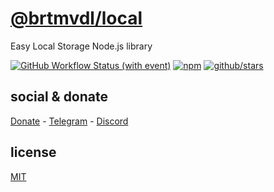 # [@brtmvdl/local](https://www.npmjs.com/package/@brtmvdl/local)

Easy Local Storage Node.js library

[![GitHub Workflow Status (with event)](https://img.shields.io/github/actions/workflow/status/brtmvdl/local/npm-publish.yml?label=GitHub%20Actions&link=https%3A%2F%2Fgithub.com%2Fbrtmvdl%2Flocal%2Factions%2Fworkflows%2Fnpm-publish.yml)](https://github.com/brtmvdl/local/actions/workflows/npm-publish.yml) [![npm](https://img.shields.io/npm/dw/%40brtmvdl/local?label=NPM%20Weekly%20Downloads)](https://www.npmjs.com/package/@brtmvdl/local) [![github/stars](https://img.shields.io/github/stars/brtmvdl/local?style=social)](https://img.shields.io/github/stars/brtmvdl/local?style=social) 

## social & donate

[Donate](https://link.mercadopago.com.br/brtmvdl) - [Telegram](https://t.me/+KRmg5MlqgMk0MTg5) - [Discord](https://discord.gg/2zWpWBgmPj)

## license

[MIT](./LICENSE)

